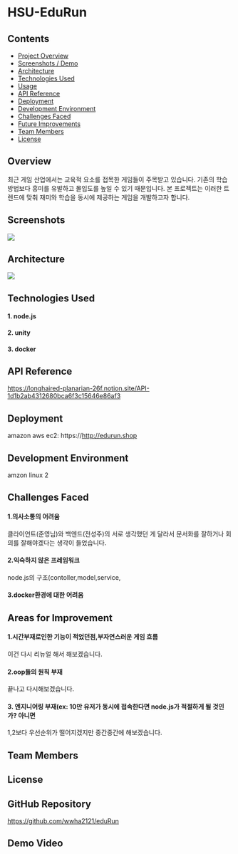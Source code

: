 # HSU-EduRun

## Contents
- [Project Overview](#project-overview)
- [Screenshots / Demo](#screenshots--demo)
- [Architecture](#architecture)
- [Technologies Used](#technologies-used)
- [Usage](#usage)
- [API Reference](#api-reference)
- [Deployment](#deployment)
- [Development Environment](#development-environment)
- [Challenges Faced](#challenges-faced)
- [Future Improvements](#future-improvements)
- [Team Members](#team-members)
- [License](#license)
## Overview

최근 게임 산업에서는 교육적 요소를 접목한 게임들이 주목받고 있습니다. 기존의 학습 방법보다 흥미를 유발하고 몰입도를 높일 수 있기 때문입니다. 본 프로젝트는 이러한 트렌드에 맞춰 재미와 학습을 동시에 제공하는 게임을 개발하고자 합니다.



## Screenshots
![](https://velog.velcdn.com/images/wwha2121/post/1306f0f7-d0e7-48e0-833f-a2c39a6694fb/image.png)




## Architecture
![](https://velog.velcdn.com/images/wwha2121/post/55849d46-c2ce-4093-8b46-75f9f6da1dc8/image.png)



## Technologies Used

#### 1. node.js
#### 2. unity
#### 3. docker





## API Reference

https://longhaired-planarian-26f.notion.site/API-1d1b2ab4312680bca6f3c15646e86af3

## Deployment

amazon aws ec2: https://http://edurun.shop

## Development Environment

amzon linux 2

## Challenges Faced

#### 1.의사소통의 어려움
클라이언트(준영님)와 백엔드(전성주)의 서로 생각했던 게 달라서
문서화를 잘하거나 회의를 잘해야겠다는 생각이 들었습니다.

#### 2.익숙하지 않은 프레임워크

node.js의 구조(contoller,model,service,

#### 3.docker환경에 대한 어려움

## Areas for Improvement	

#### 1.시간부재로인한 기능이 적었던점,부자연스러운 게임 흐름
이건 다시 리뉴얼 해서 해보겠습니다.

#### 2.oop들의 원칙 부재
끝나고 다시해보겠습니다.

#### 3. 엔지니어링 부재(ex: 10만 유저가 동시에 접속한다면 node.js가 적절하게 될 것인가? 아니면 


1,2보다 우선순위가 떨어지겠지만 중간중간에 해보겠습니다.


## Team Members

## License

## GitHub Repository	
https://github.com/wwha2121/eduRun

## Demo Video
